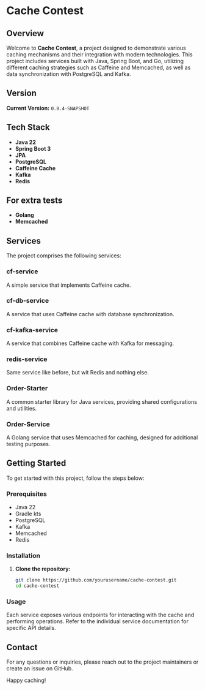 # Cache Contest

## Overview
Welcome to **Cache Contest**, a project designed to demonstrate various caching mechanisms and their integration with modern technologies. This project includes services built with Java, Spring Boot, and Go, utilizing different caching strategies such as Caffeine and Memcached, as well as data synchronization with PostgreSQL and Kafka.

## Version
**Current Version:** `0.0.4-SNAPSHOT`

## Tech Stack
- **Java 22**
- **Spring Boot 3**
- **JPA**
- **PostgreSQL**
- **Caffeine Cache**
- **Kafka**
- **Redis**

## For extra tests
- **Golang**
- **Memcached**

## Services
The project comprises the following services:

### cf-service
A simple service that implements Caffeine cache.

### cf-db-service
A service that uses Caffeine cache with database synchronization.

### cf-kafka-service
A service that combines Caffeine cache with Kafka for messaging.

### redis-service
Same service like before, but wit Redis and nothing else.

### Order-Starter
A common starter library for Java services, providing shared configurations and utilities.

### Order-Service
A Golang service that uses Memcached for caching, designed for additional testing purposes.

## Getting Started
To get started with this project, follow the steps below:

### Prerequisites
- Java 22
- Gradle kts
- PostgreSQL
- Kafka
- Memcached
- Redis

### Installation
1. **Clone the repository:**
    ```bash
    git clone https://github.com/yourusername/cache-contest.git
    cd cache-contest
    ```

### Usage
Each service exposes various endpoints for interacting with the cache and performing operations. Refer to the individual service documentation for specific API details.

## Contact
For any questions or inquiries, please reach out to the project maintainers or create an issue on GitHub.

Happy caching!